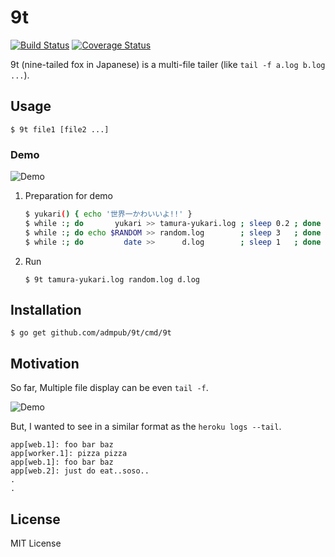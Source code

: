 9t
==============================

[![Build Status](https://travis-ci.org/gongo/9t.svg?branch=master)](https://travis-ci.org/gongo/9t)
[![Coverage Status](https://coveralls.io/repos/gongo/9t/badge.svg?branch=master)](https://coveralls.io/r/gongo/9t?branch=master)

9t (nine-tailed fox in Japanese) is a multi-file tailer (like `tail -f a.log b.log ...`).

Usage
------------------------------

```
$ 9t file1 [file2 ...]
```

### Demo

![Demo](./images/9t.gif)

1. Preparation for demo

    ```sh
    $ yukari() { echo '世界一かわいいよ!!' }
    $ while :; do       yukari >> tamura-yukari.log ; sleep 0.2 ; done
    $ while :; do echo $RANDOM >> random.log        ; sleep 3   ; done
    $ while :; do         date >>      d.log        ; sleep 1   ; done
    ```

1. Run

    ```
    $ 9t tamura-yukari.log random.log d.log
    ```

Installation
------------------------------

```
$ go get github.com/admpub/9t/cmd/9t
```

Motivation
------------------------------

So far, Multiple file display can be even `tail -f`.

![Demo](./images/tailf.gif)

But, I wanted to see in a similar format as the `heroku logs --tail`.

```
app[web.1]: foo bar baz
app[worker.1]: pizza pizza
app[web.1]: foo bar baz
app[web.2]: just do eat..soso..
.
.
```

License
------------------------------

MIT License
